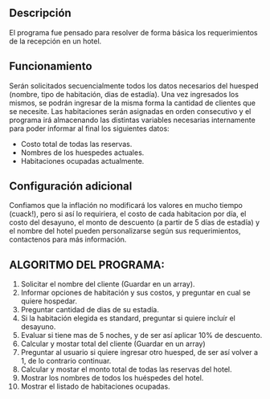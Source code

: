 ## Descripción
El programa fue pensado para resolver de forma básica los requerimientos de la recepción en un hotel.

## Funcionamiento
Serán solicitados secuencialmente todos los datos necesarios del huesped (nombre, tipo de habitación, dias de estadía).
Una vez ingresados los mismos, se podrán ingresar de la misma forma la cantidad de clientes que se necesite.
Las habitaciones serán asignadas en orden consecutivo y el programa irá almacenando las distintas variables necesarias internamente para poder informar al final los siguientes datos:
- Costo total de todas las reservas.
- Nombres de los huespedes actuales.
- Habitaciones ocupadas actualmente.

## Configuración adicional
Confiamos que la inflación no modificará los valores en mucho tiempo (cuack!), pero si así lo requiriera, el costo de cada habitacion por día, el costo del desayuno, el monto de descuento (a partir de 5 días de estadía) y el nombre del hotel pueden personalizarse según sus requerimientos, contactenos para más información.

## ALGORITMO DEL PROGRAMA:

1. Solicitar el nombre del cliente (Guardar en un array).
2. Informar opciones de habitación y sus costos, y preguntar en cual se quiere hospedar. 
3. Preguntar cantidad de dias de su estadía.
4. Si la habitación elegida es standard, preguntar si quiere incluír el desayuno.
5. Evaluar si tiene mas de 5 noches, y de ser así aplicar 10% de descuento.
6. Calcular y mostar total del cliente (Guardar en un array)
7. Preguntar al usuario si quiere ingresar otro huesped, de ser así volver a 1, de lo contrario continuar.
8. Calcular y mostar el monto total de todas las reservas del hotel.
9. Mostrar los nombres de todos los huéspedes del hotel.
10. Mostrar el listado de habitaciones ocupadas.